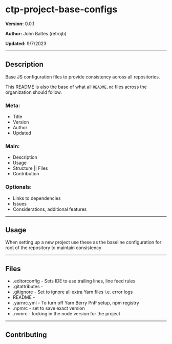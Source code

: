 # ctp-project-base-configs

**Version:** 0.0.1

**Author:** John Baltes (retrojb)

**Updated:** 9/7/2023

---
## Description
Base JS configuration files to provide consistency across all repositories. 

This README is also the base of what all `README.md` files across the organization should follow. 

### Meta:
- Title
- Version
- Author
- Updated

### Main:
- Description
- Usage
- Structure || Files
- Contribution

### Optionals:
- Links to dependencies
- Issues
- Considerations, additional features

---
## Usage
When setting up a new project use these as the baseline configuration for root of the repository to maintain consistency

---
## Files
* .editorconfig - Sets IDE to use trailing lines, line feed rules
* .gitattributes - 
* .gitignore - Set to ignore all extra Yarn files i.e. error logs
* README - 
* .yarnrc.yml - To turn off Yarn Berry PnP setup, npm registry
* .npmrc - set to save exact version
* .nvmrc - locking in the node version for the project

---
## Contributing
